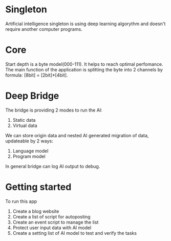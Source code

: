 # Singleton
Artificial intelligence singleton is using deep learning algorythm and doesn't require another computer programs.

# Core
Start depth is a byte model(000-111). It helps to reach optimal perfomance. The main function of the application is splitting the byte into 2 channels by formula: [8bit] = [2bit]*[4bit].

# Deep Bridge
The bridge is providing 2 modes to run the AI:
1. Static data
2. Virtual data
   
We can store origin data and nested AI generated migration of data, updateable by 2 ways:
1. Language model
2. Program model

In general bridge can log AI output to debug.

# Getting started
To run this app
1. Create a blog website
2. Create a list of script for autoposting 
3. Create an event script to manage the list
4. Protect user input data with AI model 
5. Create a setting list of AI model to test and verify the tasks
